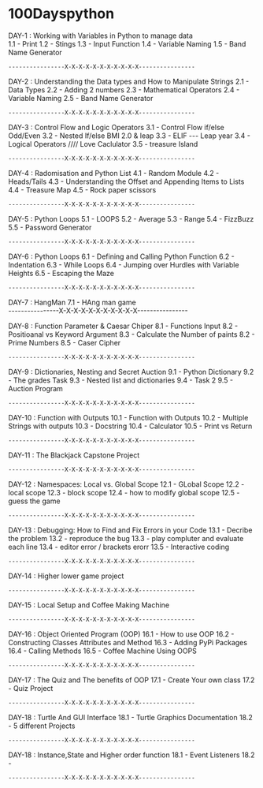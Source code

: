 # 100Dayspython

DAY-1 : Working with Variables in Python to manage data  
 1.1 - Print
1.2 - Stings
1.3 - Input Function
1.4 - Variable Naming
1.5 - Band Name Generator

    ----------------X-X-X-X-X-X-X-X-X-X-X----------------

DAY-2 : Understanding the Data types and How to Manipulate Strings
2.1 - Data Types
2.2 - Adding 2 numbers
2.3 - Mathematical Operators
2.4 - Variable Naming
2.5 - Band Name Generator

    ----------------X-X-X-X-X-X-X-X-X-X-X----------------

DAY-3 : Control Flow and Logic Operators
3.1 - Control Flow if/else Odd/Even
3.2 - Nested If/else BMI 2.0 & leap
3.3 - ELIF --- Leap year
3.4 - Logical Operators //// Love Caclulator
3.5 - treasure Island

    ----------------X-X-X-X-X-X-X-X-X-X-X----------------

DAY-4 : Radomisation and Python List
4.1 - Random Module
4.2 - Heads/Tails
4.3 - Understanding the Offset and Appending Items to Lists
4.4 - Treasure Map
4.5 - Rock paper scissors

    ----------------X-X-X-X-X-X-X-X-X-X-X----------------

DAY-5 : Python Loops
5.1 - LOOPS
5.2 - Average
5.3 - Range
5.4 - FizzBuzz
5.5 - Password Generator

    ----------------X-X-X-X-X-X-X-X-X-X-X----------------

DAY-6 : Python Loops
6.1 - Defining and Calling Python Function
6.2 - Indentation
6.3 - While Loops
6.4 - Jumping over Hurdles with Variable Heights
6.5 - Escaping the Maze

    ----------------X-X-X-X-X-X-X-X-X-X-X----------------

DAY-7 : HangMan
7.1 - HAng man game  
 ----------------X-X-X-X-X-X-X-X-X-X-X----------------

DAY-8 : Function Parameter & Caesar Chiper
8.1 - Functions Input
8.2 - Positioanal vs Keyword Argument
8.3 - Calculate the Number of paints
8.2 - Prime Numbers
8.5 - Caser Cipher

    ----------------X-X-X-X-X-X-X-X-X-X-X----------------

DAY-9 : Dictionaries, Nesting and Secret Auction
9.1 - Python Dictionary
9.2 - The grades Task
9.3 - Nested list and dictionaries
9.4 - Task 2
9.5 - Auction Program

    ----------------X-X-X-X-X-X-X-X-X-X-X----------------

DAY-10 : Function with Outputs
10.1 - Function with Outputs
10.2 - Multiple Strings with outputs
10.3 - Docstring
10.4 - Calculator
10.5 - Print vs Return

    ----------------X-X-X-X-X-X-X-X-X-X-X----------------

DAY-11 : The Blackjack Capstone Project

    ----------------X-X-X-X-X-X-X-X-X-X-X----------------

DAY-12 : Namespaces: Local vs. Global Scope
12.1 - GLobal Scope
12.2 - local scope
12.3 - block scope
12.4 - how to modify global scope
12.5 - guess the game

    ----------------X-X-X-X-X-X-X-X-X-X-X----------------

DAY-13 : Debugging: How to Find and Fix Errors in your Code
13.1 - Decribe the problem
13.2 - reproduce the bug
13.3 - play compluter and evaluate each line
13.4 - editor error / brackets erorr
13.5 - Interactive coding

    ----------------X-X-X-X-X-X-X-X-X-X-X----------------

DAY-14 : Higher lower game project

    ----------------X-X-X-X-X-X-X-X-X-X-X----------------

DAY-15 : Local Setup and Coffee Making Machine

    ----------------X-X-X-X-X-X-X-X-X-X-X----------------

DAY-16 : Object Oriented Program (OOP)
16.1 - How to use OOP
16.2 - Constructing Classes Attributes and Method
16.3 - Adding PyPi Packages 
16.4 - Calling Methods
16.5 - Coffee Machine Using OOPS

    ----------------X-X-X-X-X-X-X-X-X-X-X----------------

DAY-17 : The Quiz and The benefits of OOP
17.1 - Create Your own class
17.2 - Quiz Project

    ----------------X-X-X-X-X-X-X-X-X-X-X----------------

DAY-18 : Turtle And GUI Interface
18.1 - Turtle Graphics Documentation
18.2 - 5 different Projects 

    ----------------X-X-X-X-X-X-X-X-X-X-X----------------

DAY-18 : Instance,State and Higher order function 
18.1 - Event Listeners
18.2 - 

    ----------------X-X-X-X-X-X-X-X-X-X-X----------------